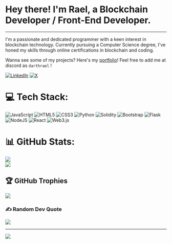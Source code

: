 # Hey there! I'm Rael, a Blockchain Developer / Front-End Developer.
---
I'm a passionate and dedicated programmer with a keen interest in blockchain technology. Currently pursuing a Computer Science degree, I've honed my skills through online certifications in blockchain and coding.

Wanna see some of my projects? Here's my [portfolio](https://portfolio-0xraels-projects.vercel.app/)!
Feel free to add me at discord as `darthrael` !

[![LinkedIn](https://img.shields.io/badge/LinkedIn-%230077B5.svg?logo=linkedin&logoColor=white)](https://linkedin.com/in/rael-de-agrela-292618321) [![X](https://img.shields.io/badge/X-black.svg?logo=X&logoColor=white)](https://x.com/0x_rael) 

# 💻 Tech Stack:
![JavaScript](https://img.shields.io/badge/javascript-%23323330.svg?style=for-the-badge&logo=javascript&logoColor=%23F7DF1E) ![HTML5](https://img.shields.io/badge/html5-%23E34F26.svg?style=for-the-badge&logo=html5&logoColor=white) ![CSS3](https://img.shields.io/badge/css3-%231572B6.svg?style=for-the-badge&logo=css3&logoColor=white) ![Python](https://img.shields.io/badge/python-3670A0?style=for-the-badge&logo=python&logoColor=ffdd54) ![Solidity](https://img.shields.io/badge/Solidity-%23363636.svg?style=for-the-badge&logo=solidity&logoColor=white) ![Bootstrap](https://img.shields.io/badge/bootstrap-%238511FA.svg?style=for-the-badge&logo=bootstrap&logoColor=white) ![Flask](https://img.shields.io/badge/flask-%23000.svg?style=for-the-badge&logo=flask&logoColor=white) ![NodeJS](https://img.shields.io/badge/node.js-6DA55F?style=for-the-badge&logo=node.js&logoColor=white) ![React](https://img.shields.io/badge/react-%2320232a.svg?style=for-the-badge&logo=react&logoColor=%2361DAFB) ![Web3.js](https://img.shields.io/badge/web3.js-F16822?style=for-the-badge&logo=web3.js&logoColor=white)
# 📊 GitHub Stats:
<!--![](https://github-readme-stats.vercel.app/api?username=0xrael&theme=radical&hide_border=true&include_all_commits=true&count_private=false)<br/>-->
![](https://github-readme-streak-stats.herokuapp.com/?user=0xrael&theme=radical&hide_border=true)<br/>
![](https://github-readme-stats.vercel.app/api/top-langs/?username=0xrael&theme=radical&hide_border=true&include_all_commits=true&count_private=false&layout=compact)

## 🏆 GitHub Trophies
![](https://github-profile-trophy.vercel.app/?username=0xrael&theme=radical&no-frame=false&no-bg=true&margin-w=4)

### ✍️ Random Dev Quote
![](https://quotes-github-readme.vercel.app/api?type=horizontal&theme=radical)

---
[![](https://visitcount.itsvg.in/api?id=0xrael&icon=1&color=3)](https://visitcount.itsvg.in)

 <!-- ## 💰 You can help me by Donating
  [![PayPal](https://img.shields.io/badge/PayPal-00457C?style=for-the-badge&logo=paypal&logoColor=white)](https://paypal.me/DarthRael) -->
